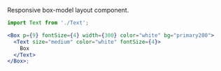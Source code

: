 Responsive box-model layout component.

```jsx harmony
import Text from './Text';

<Box p={9} fontSize={4} width={300} color="white" bg="primary200">
  <Text size="medium" color="white" fontSize={4}>
    Box
  </Text>
</Box>;
```
